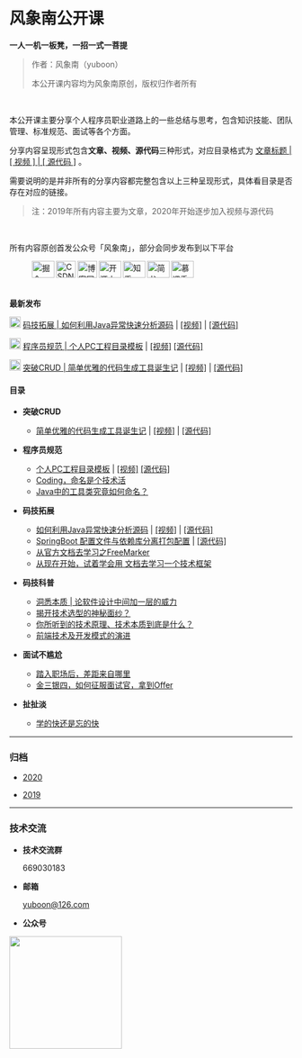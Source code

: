 # **风象南公开课**

**一人一机一板凳，一招一式一菩提**

> 作者：风象南（yuboon）
>
> 本公开课内容均为风象南原创，版权归作者所有

</br>

本公开课主要分享个人程序员职业道路上的一些总结与思考，包含知识技能、团队管理、标准规范、面试等各个方面。

分享内容呈现形式包含**文章、视频、源代码**三种形式，对应目录格式为 [文章标题 | [ 视频 ] | [ 源代码 ]](#) 。

需要说明的是并非所有的分享内容都完整包含以上三种呈现形式，具体看目录是否存在对应的链接。

> 注：2019年所有内容主要为文章，2020年开始逐步加入视频与源代码

</br>

所有内容原创首发公众号「风象南」，部分会同步发布到以下平台

<figure>
    <a href="https://juejin.im/user/5c472a156fb9a049af6d97e8" target="_blank">
		<img src="http://tva1.sinaimg.cn/mw690/006dLZAxly1gby86zj2iaj306w05k0sm.jpg" title="掘金" alt="掘金" align="left" width ="40" height="30" />
  	</a>
    <a href="https://blog.csdn.net/q464042566" target="_blank">
		<img src="http://tva1.sinaimg.cn/mw690/006dLZAxly1gby86zl1afj305k05ka9z.jpg" title="CSDN" alt="CSDN" align="left" width ="35" height="30"  />
  	</a>
    <a href="https://www.cnblogs.com/yuboon/" target="_blank">
        <img src="http://tva1.sinaimg.cn/mw690/006dLZAxly1gby86zm5jzj305f05fab8.jpg" title="博客园" alt="博客园" align="left" width ="35" height="30"  />
    </a>
    <a href="https://my.oschina.net/cccyb" target="_blank">
        <img src="http://tva1.sinaimg.cn/mw690/006dLZAxly1gby86zl1uvj305k05kmx7.jpg" title="开源中国" alt="开源中国" align="left" width ="40" height="30"  />
    </a>
    <a href="https://www.zhihu.com/people/feng-xiang-nan-17/activities" target="_blank">
        <img src="http://tva1.sinaimg.cn/mw690/006dLZAxly1gby86zkl7sj305m05kq2u.jpg" title="知乎" alt="知乎" align="left" width ="40" height="30"  />
    </a>
    <a href="https://www.jianshu.com/u/a1c07582f7e6" target="_blank">
        <img src="http://tva1.sinaimg.cn/mw690/006dLZAxly1gby86zmrvzj305k05k3ye.jpg" title="简书" alt="简书" align="left" width ="40" height="30"  />
    </a>
    <a href="https://www.imooc.com/u/7591163/articles" target="_blank">
        <img src="http://tva1.sinaimg.cn/mw690/006dLZAxly1gby86zl7laj302g02gt8j.jpg" title="慕课手记" alt="慕课手记" align="left" width ="40" height="30"  />
    </a>
</figure>



</br>

</br>

</br>

**最新发布**

  <img src="http://tva1.sinaimg.cn/large/006dLZAxly1gby83amf3hj302o02omwy.jpg" width ="20" height="20" /> [码技拓展 | 如何利用Java异常快速分析源码](https://mp.weixin.qq.com/s?__biz=MzU3NTgwOTE4NQ==&mid=2247483824&idx=1&sn=b50baec7b6edd88f5baf9c4e1a4e56de&chksm=fd1c327eca6bbb686d67ba72e79cada07e42d2f93fec1c3b44db3de19adce36594b06e9d23c1&token=1436615944&lang=zh_CN#rd) | [[视频]](https://www.bilibili.com/video/av84353485/) | [[源代码]](2020/码技拓展_利用异常分析源码/source)

  <img src="http://tva1.sinaimg.cn/large/006dLZAxly1gby83amf3hj302o02omwy.jpg" width ="20" height="20" /> [程序员规范 | 个人PC工程目录模板](https://mp.weixin.qq.com/s?__biz=MzU3NTgwOTE4NQ==&mid=2247483844&idx=1&sn=aaa5769a4d7eb9083457c67f60e7c75b&scene=19#wechat_redirect) | [[视频]](https://www.bilibili.com/video/av83319098/)  [[源代码]](2020/程序员规范_个人PC工作目录模板/example)

  <img src="http://tva1.sinaimg.cn/large/006dLZAxly1gby83amf3hj302o02omwy.jpg" width ="20" height="20" /> [突破CRUD | 简单优雅的代码生成工具诞生记](https://mp.weixin.qq.com/s?__biz=MzU3NTgwOTE4NQ==&tempkey=MTA0OF9pc0Y0eXhvRGc3bmQ5L3BvVTlGTjB6d1VGdDZFSlUtbW9DLXpzMzZXc0pLYWZ2cllNTFZiajdGWmhKLWVJaXFlUW13QUJNOTdCSjdldmJuRG5UYWVmLTh6SlFaU0VtaGU0bTZiM2pVMHpac3U1c2pUb3dyQ044TEZHWm1BbWNUNWRlOXg1OUROR0drX0owejVXaFBudmpFdHdUdFlXOXIwX1dNbFBBfn4%3D&chksm=7d1c32704a6bbb662ec165c2f2eec714ae0cf87e4e58f0a9730e4e353aacfad09828db7350e4#rd) | [[视频]](https://www.bilibili.com/video/av82518513/) | [[源代码]](2020/突破CRUD_简单优雅的代码生成工具诞生记/source)



#### 目录



- **突破CRUD**

  - [简单优雅的代码生成工具诞生记](https://mp.weixin.qq.com/s?__biz=MzU3NTgwOTE4NQ==&tempkey=MTA0OF9pc0Y0eXhvRGc3bmQ5L3BvVTlGTjB6d1VGdDZFSlUtbW9DLXpzMzZXc0pLYWZ2cllNTFZiajdGWmhKLWVJaXFlUW13QUJNOTdCSjdldmJuRG5UYWVmLTh6SlFaU0VtaGU0bTZiM2pVMHpac3U1c2pUb3dyQ044TEZHWm1BbWNUNWRlOXg1OUROR0drX0owejVXaFBudmpFdHdUdFlXOXIwX1dNbFBBfn4%3D&chksm=7d1c32704a6bbb662ec165c2f2eec714ae0cf87e4e58f0a9730e4e353aacfad09828db7350e4#rd) | [[视频]](https://www.bilibili.com/video/av82518513/) | [[源代码]](2020/突破CRUD_简单优雅的代码生成工具诞生记/source)



- **程序员规范**
  - [个人PC工程目录模板](https://mp.weixin.qq.com/s?__biz=MzU3NTgwOTE4NQ==&mid=2247483844&idx=1&sn=aaa5769a4d7eb9083457c67f60e7c75b&scene=19#wechat_redirect) | [[视频]](https://www.bilibili.com/video/av83319098/)  [[源代码]](2020/程序员规范_个人PC工作目录模板/example)
  - [Coding，命名是个技术活](https://mp.weixin.qq.com/s?__biz=MzU3NTgwOTE4NQ==&mid=2247483813&idx=1&sn=d6acac0ab6760d94a5d7e9749da7dacc&chksm=fd1c326bca6bbb7df7f2a8a7ec34cc00bedecb1105c9d08a80b310f7370a9a257dfa97c4fbec&token=1436615944&lang=zh_CN#rd)
  - [Java中的工具类究竟如何命名？](https://mp.weixin.qq.com/s?__biz=MzU3NTgwOTE4NQ==&mid=2247483808&idx=1&sn=6b26c04137d9dc0959c1f5d2ff197f62&chksm=fd1c326eca6bbb78ee115135dcbbd2460fb09ce17e3bac7e69ba6a3f7f639a3f2b6ec88a0981&token=1436615944&lang=zh_CN#rd)



- **码技拓展**
  - [如何利用Java异常快速分析源码](https://mp.weixin.qq.com/s?__biz=MzU3NTgwOTE4NQ==&mid=2247483824&idx=1&sn=b50baec7b6edd88f5baf9c4e1a4e56de&chksm=fd1c327eca6bbb686d67ba72e79cada07e42d2f93fec1c3b44db3de19adce36594b06e9d23c1&token=1436615944&lang=zh_CN#rd) | [[视频]](https://www.bilibili.com/video/av84353485/) | [[源代码]](2020/码技拓展_利用异常分析源码/source)
  - [SpringBoot 配置文件与依赖库分离打包配置](https://mp.weixin.qq.com/s?__biz=MzU3NTgwOTE4NQ==&mid=2247483796&idx=1&sn=69bfe4e65f96aece33570914eb83d209&chksm=fd1c325aca6bbb4c2b0ce84b278c3bf078934f9005fcce69cf24262d1065aa2e8fb751a76890&token=1436615944&lang=zh_CN#rd) | [[源代码]](2020/码技拓展_springboot配置依赖分离打包/source)
  - [从官方文档去学习之FreeMarker](https://mp.weixin.qq.com/s?__biz=MzU3NTgwOTE4NQ==&mid=2247483703&idx=1&sn=86467a2ab06cab0303643691e3aeb4af&chksm=fd1c32f9ca6bbbef4dce1af2d0d5a9cd94fd0f51f6149c1f19f152b106404ac4f57d523f6a36&token=1436615944&lang=zh_CN#rd)
  - [从现在开始，试着学会用 文档去学习一个技术框架](https://mp.weixin.qq.com/s?__biz=MzU3NTgwOTE4NQ==&mid=2247483696&idx=1&sn=c57586edd5db89516ede28cabcca1fb9&chksm=fd1c32feca6bbbe8bfc9c788c33d545e57fd31d5bc7172bf63d4ba1cf01af5e85a3ba6693180&token=1436615944&lang=zh_CN#rd)



- **码技科普**

  - [洞悉本质 | 论软件设计中间加一层的威力](https://mp.weixin.qq.com/s?__biz=MzU3NTgwOTE4NQ==&mid=2247483835&idx=1&sn=1024fe7c9f93e4df833d694c537ee86f&chksm=fd1c3275ca6bbb63ff3210808f2f53c7964e77e6b85d2086c18b9b84859a92d030f400379bb6&token=1436615944&lang=zh_CN#rd)
  - [揭开技术选型的神秘面纱？](https://mp.weixin.qq.com/s?__biz=MzU3NTgwOTE4NQ==&mid=2247483818&idx=1&sn=73f1066a5a7ed318383b0ef62701097e&chksm=fd1c3264ca6bbb72713d889901fb55e1319aacb534c236c1be540b91a6d2b9a9969aeea6fb39&token=1436615944&lang=zh_CN#rd)
  - [你所听到的技术原理、技术本质到底是什么？](https://mp.weixin.qq.com/s?__biz=MzU3NTgwOTE4NQ==&mid=2247483777&idx=1&sn=a4cff16ecc6ab1dd585e4ad562ae7370&chksm=fd1c324fca6bbb5957af6e53fb849f7777a08c9aeb982f06e67755c3b828b5e40d9cc6f13fde&token=1436615944&lang=zh_CN#rd)
  - [前端技术及开发模式的演进](https://mp.weixin.qq.com/s?__biz=MzU3NTgwOTE4NQ==&mid=2247483772&idx=1&sn=44713bab40b916b4d6c8fd07b70a0056&chksm=fd1c32b2ca6bbba4b8df74969d53bbdc8ab11e62182ffa1249bab92c8ae6a1f1805aaf628554&token=1436615944&lang=zh_CN#rd)



- **面试不尴尬**

  - [踏入职场后，差距来自哪里](https://mp.weixin.qq.com/s?__biz=MzU3NTgwOTE4NQ==&mid=2247483785&idx=1&sn=ca039459331ae16ec77360b435869d80&scene=19&token=1436615944&lang=zh_CN#wechat_redirect)
  - [金三银四，如何征服面试官，拿到Offer](https://mp.weixin.qq.com/s?__biz=MzU3NTgwOTE4NQ==&mid=2247483767&idx=1&sn=a0e3091226bbdab039353f454519059f&scene=19#wechat_redirect)



- **扯扯淡**

  - [学的快还是忘的快](https://mp.weixin.qq.com/s?__biz=MzU3NTgwOTE4NQ==&mid=2247483831&idx=1&sn=1fc5e2793383def9f12e2e62fa736a7c&chksm=fd1c3279ca6bbb6f37e4f5d6f3c0c79e4db33647ac35e9f76fcb853bb5dcc0d08b0791b9e8cb&token=1436615944&lang=zh_CN#rd)
  
  

------

### 归档

- [2020](https://mp.weixin.qq.com/mp/homepage?__biz=MzU3NTgwOTE4NQ==&hid=3&sn=24b2adcc2cad75b88d11532b2fea0b25)

- [2019](https://mp.weixin.qq.com/mp/homepage?__biz=MzU3NTgwOTE4NQ==&hid=2&sn=e1252081134636e567b52c4a847a1f08)

------

### 技术交流

- **技术交流群**

  669030183

- **邮箱**

   yuboon@126.com

- **公众号**

 <img src="http://tva1.sinaimg.cn/large/006dLZAxly1gau0pp2fgkj309k09kaa0.jpg" width = "200" height = "200"
  align=center>

